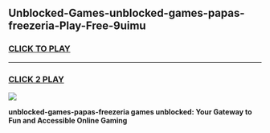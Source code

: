 
## Unblocked-Games-unblocked-games-papas-freezeria-Play-Free-9uimu
<h3>
<a href="https://premium76.site?title=unblocked-games-papas-freezeria&ref=22A">CLICK TO PLAY</a></h3>
<hr>

<h3>
<a href="https://premium76.site?title=unblocked-games-papas-freezeria&ref=22A">CLICK 2 PLAY</a>
  
</h3>

<a href="https://premium76.site?title=unblocked-games-papas-freezeria&ref=22A"><img src="https://clearcache.store/games.png"></a>


**unblocked-games-papas-freezeria games unblocked: Your Gateway to Fun and Accessible Online Gaming**
